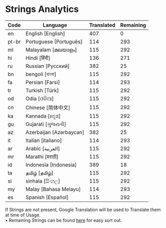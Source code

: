 # Strings Analytics


| Code | Language | Translated | Remaining |
|----|-------|-------|---|
| en | English [English] | 407 | 0 |
| pt-br | Portuguese [Português] | 114 | 293 |
| ml | Malayalam [മലയാളം] | 115 | 292 |
| hi | Hindi [हिंदी] | 136 | 271 |
| ru | Russian [Русский] | 382 | 25 |
| bn | bengoli [বাংলা] | 115 | 292 |
| fa | Persian [Farsi] | 114 | 293 |
| tr | Turkish [Türk] | 115 | 292 |
| od | Odia [ଓଡିଆ] | 115 | 292 |
| cn | Chinese [简体中文] | 115 | 292 |
| ka | Kannada [ಕನ್ನಡ] | 115 | 292 |
| gu | Gujarati [ગુજરાતી] | 115 | 292 |
| az | Azerbaijan [Azərbaycan] | 382 | 25 |
| it | Italian [italiano] | 114 | 293 |
| ar | Arabic [العربية] | 115 | 292 |
| mr | Marathi [मराठी] | 115 | 292 |
| id | Indonesia [Indonesia] | 389 | 18 |
| ta | தமிழ் [தமிழ்] | 115 | 292 |
| si | sinhala [සිංහල] | 115 | 292 |
| my | Malay [Bahasa Melayu] | 114 | 293 |
| es | Spanish [Español] | 115 | 292 |


If Strings are not present, Google Translation will be used to Translate them at time of Usage.
<br>• Remaining Strings can be found [here](./remaining.csv) for easy sort out.